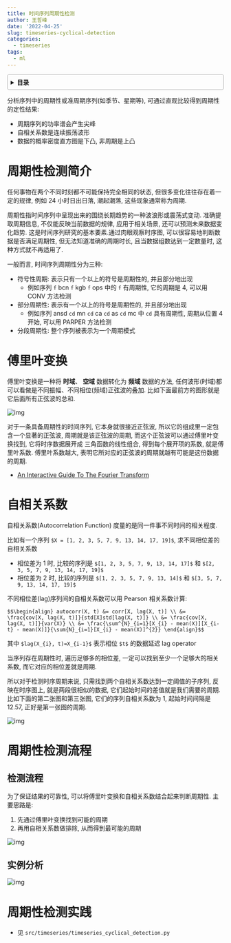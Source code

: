 ```yaml
---
title: 时间序列周期性检测
author: 王哲峰
date: '2022-04-25'
slug: timeseries-cyclical-detection
categories:
  - timeseries
tags:
  - ml
---
```


<style>
details {
    border: 1px solid #aaa;
    border-radius: 4px;
    padding: .5em .5em 0;
}
summary {
    font-weight: bold;
    margin: -.5em -.5em 0;
    padding: .5em;
}
details[open] {
    padding: .5em;
}
details[open] summary {
    border-bottom: 1px solid #aaa;
    margin-bottom: .5em;
}
</style>

<details><summary>目录</summary><p>

- [周期性检测简介](#周期性检测简介)
- [傅里叶变换](#傅里叶变换)
- [自相关系数](#自相关系数)
- [周期性检测流程](#周期性检测流程)
  - [检测流程](#检测流程)
  - [实例分析](#实例分析)
- [周期性检测实践](#周期性检测实践)
</p></details><p></p>

分析序列中的周期性或准周期序列(如季节、星期等), 可通过直观比较得到周期性的定性结果:
    
- 周期序列的功率谱会产生尖峰
- 自相关系数是连续振荡波形
- 数据的概率密度直方图是下凸, 非周期是上凸

# 周期性检测简介

任何事物在两个不同时刻都不可能保持完全相同的状态, 但很多变化往往存在着一定的规律, 
例如 24 小时日出日落, 潮起潮落, 这些现象通常称为周期.

周期性指时间序列中呈现出来的围绕长期趋势的一种波浪形或震荡式变动. 准确提取周期信息, 
不仅能反映当前数据的规律, 应用于相关场景, 还可以预测未来数据变化趋势. 
这是时间序列研究的基本要素.通过肉眼观察时序图, 可以很容易地判断数据是否满足周期性, 
但无法知道准确的周期时长, 且当数据组数达到一定数量时, 这种方式就不再适用了.

一般而言, 时间序列周期性分为三种: 

- 符号性周期: 表示只有一个以上的符号是周期性的, 并且部分地出现
    - 例如序列 `f` bcn `f` kgb `f` ops 中的 `f` 有周期性, 它的周期是 4, 可以用 CONV 方法检测
- 部分周期性: 表示有一个以上的符号是周期性的, 并且部分地出现
    - 例如序列 ansd `cd` mn `cd` ca `cd` as `cd` mc 中 `cd` 具有周期性, 周期从位置 4 开始, 可以用 PARPER 方法检测
- 分段周期性: 整个序列被表示为一个周期模式

# 傅里叶变换

傅里叶变换是一种将 **时域**、 **空域** 数据转化为 **频域** 数据的方法, 
任何波形(时域)都可以看做是不同振幅、不同相位(频域)正弦波的叠加. 
比如下面最前方的图形就是它后面所有正弦波的总和.

![img](images/FT.png)

对于一条具备周期性的时间序列, 它本身就很接近正弦波, 所以它的组成里一定包含一个显著的正弦波, 
周期就是该正弦波的周期, 而这个正弦波可以通过傅里叶变换找到, 它将时序数据展开成
三角函数的线性组合, 得到每个展开项的系数, 就是傅里叶系数. 
傅里叶系数越大, 表明它所对应的正弦波的周期就越有可能是这份数据的周期. 

- [An Interactive Guide To The Fourier Transform](https://betterexplained.com/articles/an-interactive-guide-to-the-fourier-transform/)

# 自相关系数

自相关系数(Autocorrelation Function) 度量的是同一件事不同时间的相关程度.

比如有一个序列 `$X = [1, 2, 3, 5, 7, 9, 13, 14, 17, 19]$`, 求不同相位差的自相关系数

- 相位差为 1 时, 比较的序列是 `$[1, 2, 3, 5, 7, 9, 13, 14, 17]$` 和 `$[2, 3, 5, 7, 9, 13, 14, 17, 19]$`
- 相位差为 2 时, 比较的序列是 `$[1, 2, 3, 5, 7, 9, 13, 14]$` 和 `$[3, 5, 7, 9, 13, 14, 17, 19]$`

不同相位差(lag)序列间的自相关系数可以用 Pearson 相关系数计算:

`$$\begin{align} autocorr(X, t) &= corr[X, lag(X, t)] \\
                              &= \frac{cov[X, lag(X, t)]}{std[X]std[lag(X, t)]} \\
                              &= \frac{cov[X, lag(X, t)]}{var(X)} \\
                              &= \frac{\sum^{N}_{i=1}[X_{i} - mean(X)][X_{i-t} - mean(X)]}{\sum{N}_{i=1}[X_{i} - mean(X)]^{2}}
\end{align}$$`

其中 `$lag(X_{i}, t)=X_{i-1}$` 表示相位 `$t$` 的数据延迟 lag operator

当序列存在周期性时, 遍历足够多的相位差, 一定可以找到至少一个足够大的相关系数, 而它对应的相位差就是周期.

所以对于检测时序周期来说, 只需找到两个自相关系数达到一定阈值的子序列, 反映在时序图上, 就是两段很相似的数据,
它们起始时间的差值就是我们需要的周期. 比如下面的第二张图和第三张图, 它们的序列自相关系数为 1, 起始时间间隔是 12.57, 
正好是第一张图的周期.

![img](images/acf.jpeg)

# 周期性检测流程

## 检测流程

为了保证结果的可靠性, 可以将傅里叶变换和自相关系数结合起来判断周期性. 
主要思路是:

1. 先通过傅里叶变换找到可能的周期
2. 再用自相关系数做排除, 从而得到最可能的周期

![img](images/cycle_detection.png)

## 实例分析

![img](images/cycle_detection_flow.png)

# 周期性检测实践

- 见 `src/timeseries/timeseries_cyclical_detection.py`

